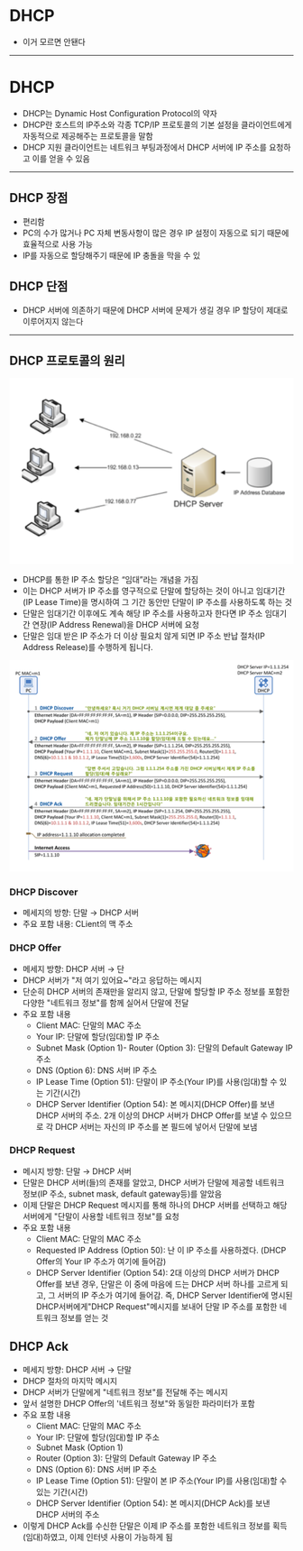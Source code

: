 # DHCP
- 이거 모르면 안됀다

---

# DHCP

- DHCP는 Dynamic Host Configuration Protocol의 약자
- DHCP란 호스트의 IP주소와 각종 TCP/IP 프로토콜의 기본 설정을 클라이언트에게 자동적으로 제공해주는 프로토콜을 말함
- DHCP 지원 클라이언트는 네트워크 부팅과정에서 DHCP 서버에 IP 주소를 요청하고 이를 얻을 수 있음

---

## DHCP 장점

- 편리함
- PC의 수가 많거나 PC 자체 변동사항이 많은 경우 IP 설정이 자동으로 되기 때문에 효율적으로 사용 가능
- IP를 자동으로 할당해주기 때문에 IP 충돌을 막을 수 있

## DHCP 단점

- DHCP 서버에 의존하기 때문에 DHCP 서버에 문제가 생길 경우 IP 할당이 제대로 이루어지지 않는다

---

## DHCP 프로토콜의 원리

<img src="./image/dhcp1.png" alt="Alt123" width="600">

- DHCP를 통한 IP 주소 할당은 “임대”라는 개념을 가짐
- 이는 DHCP 서버가 IP 주소를 영구적으로 단말에 할당하는 것이 아니고 임대기간(IP Lease Time)을 명시하여 그 기간 동안만 단말이 IP 주소를 사용하도록 하는 것
- 단말은 임대기간 이후에도 계속 해당 IP 주소를 사용하고자 한다면 IP 주소 임대기간 연장(IP Address Renewal)을 DHCP 서버에 요청
- 단말은 임대 받은 IP 주소가 더 이상 필요치 않게 되면 IP 주소 반납 절차(IP Address Release)를 수행하게 됩니다.

<img src="./image/dhcp2.png" alt="Alt123" width="600">

### DHCP Discover

- 메세지의 방향: 단말 → DHCP 서버
- 주요 포함 내용: CLient의 맥 주소

### DHCP Offer

- 메세지 방향: DHCP 서버 → 단
- DHCP 서버가 "저 여기 있어요~"라고 응답하는 메시지
- 단순히 DHCP 서버의 존재만을 알리지 않고, 단말에 할당할 IP 주소 정보를 포함한 다양한 "네트워크 정보"를 함께 실어서 단말에 전달
- 주요 포함 내용
    - Client MAC: 단말의 MAC 주소
    - Your IP: 단말에 할당(임대)할 IP 주소
    - Subnet Mask (Option 1)- Router (Option 3): 단말의 Default Gateway IP 주소
    - DNS (Option 6): DNS 서버 IP 주소
    - IP Lease Time (Option 51): 단말이 IP 주소(Your IP)를 사용(임대)할 수 있는 기간(시간)
    - DHCP Server Identifier (Option 54): 본 메시지(DHCP Offer)를 보낸 DHCP 서버의 주소. 2개 이상의 DHCP 서버가 DHCP Offer를 보낼 수 있으므로 각 DHCP 서버는 자신의 IP 주소를 본 필드에 넣어서 단말에 보냄

### DHCP Request

- 메시지 방향: 단말 → DHCP 서버
- 단말은 DHCP 서버(들)의 존재를 알았고, DHCP 서버가 단말에 제공할 네트워크 정보(IP 주소, subnet mask, default gateway등)를 알았음
- 이제 단말은 DHCP Request 메시지를 통해 하나의 DHCP 서버를 선택하고 해당 서버에게 "단말이 사용할 네트워크 정보"를 요청
- 주요 포함 내용
    - Client MAC: 단말의 MAC 주소
    - Requested IP Address (Option 50): 난 이 IP 주소를 사용하겠다. (DHCP Offer의 Your IP 주소가 여기에 들어감)
    - DHCP Server Identifier (Option 54): 2대 이상의 DHCP 서버가 DHCP Offer를 보낸 경우, 단말은 이 중에 마음에 드는 DHCP 서버 하나를 고르게 되고,  그 서버의 IP 주소가 여기에 들어감. 즉, DHCP Server Identifier에 명시된DHCP서버에게"DHCP Request"메시지를 보내어 단말 IP 주소를 포함한 네트워크 정보를 얻는 것

## DHCP Ack

- 메세지 방향: DHCP 서버 → 단말
- DHCP 절차의 마지막 메시지
- DHCP 서버가 단말에게 "네트워크 정보"를 전달해 주는 메시지
- 앞서 설명한 DHCP Offer의 '네트워크 정보"와 동일한 파라미터가 포함
- 주요 포함 내용
    - Client MAC: 단말의 MAC 주소
    - Your IP: 단말에 할당(임대)할 IP 주소
    - Subnet Mask (Option 1)
    - Router (Option 3): 단말의 Default Gateway IP 주소
    - DNS (Option 6): DNS 서버 IP 주소
    - IP Lease Time (Option 51): 단말이 본 IP 주소(Your IP)를 사용(임대)할 수 있는 기간(시간)
    - DHCP Server Identifier (Option 54): 본 메시지(DHCP Ack)를 보낸 DHCP 서버의 주소
- 이렇게 DHCP Ack를 수신한 단말은 이제 IP 주소를 포함한 네트워크 정보를 획득(임대)하였고, 이제 인터넷 사용이 가능하게 됨